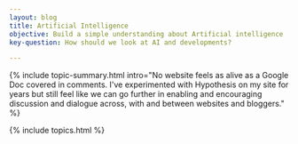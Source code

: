 ```yaml
---
layout: blog
title: Artificial Intelligence
objective: Build a simple understanding about Artificial intelligence
key-question: How should we look at AI and developments?

---
```


{% include topic-summary.html intro="No website feels as alive as a Google Doc covered in comments. I've experimented with Hypothesis on my site for years but still feel like we can go further in enabling and encouraging discussion and dialogue across, with and between websites and bloggers." %}


{% include topics.html %}
